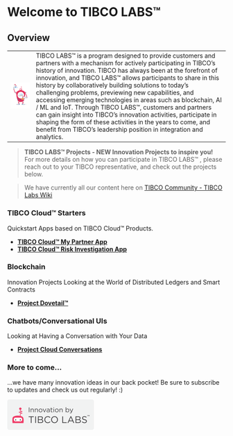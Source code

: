 # Welcome to TIBCO LABS™

## Overview

|      |      |
| ---- | ---- |
| ![Logo](TIBCOLabs-final.png) | TIBCO LABS™ is a program designed to provide customers and partners with a mechanism for actively participating in TIBCO’s history of innovation. TIBCO has always been at the forefront of innovation, and TIBCO LABS™ allows participants to share in this history by collaboratively building solutions to today’s challenging problems, previewing new capabilities, and accessing emerging technologies in areas such as blockchain, AI / ML and IoT. Through TIBCO LABS™, customers and partners can gain insight into TIBCO’s innovation activities, participate in shaping the form of these activities in the years to come, and benefit from TIBCO’s leadership position in integration and analytics. |


> <b>TIBCO LABS™ Projects - NEW Innovation Projects to inspire you!</b><br>
> For more details on how you can participate in TIBCO LABS™ , please reach out to your TIBCO representative, and check out the projects below.

>We have currently all our content here on [TIBCO Community - TIBCO Labs Wiki](https://community.tibco.com/wiki/tibco-labs "view in TIBCO Community Wiki")

### TIBCO Cloud™ Starters 
Quickstart Apps based on TIBCO Cloud™ Products.<br>
- [__TIBCO Cloud™ My Partner App__](https://community.tibco.com/modules/tibco-cloud-my-partner-app)<br>
- [__TIBCO Cloud™ Risk Investigation App__](https://community.tibco.com/modules/tibco-cloud-risk-investigation-app)
 
### Blockchain 
Innovation Projects Looking at the World of Distributed Ledgers and Smart Contracts<br>
- [__Project Dovetail™__](https://community.tibco.com/modules/project-dovetail)
 
### Chatbots/Conversational UIs
Looking at Having a Conversation with Your Data<br>
- [__Project Cloud Conversations__](https://community.tibco.com/modules/project-cloud-conversations)
 
### More to come...
...we have many innovation ideas in our back pocket!  Be sure to subscribe to updates and check us out regularly!  :)

![Logo](tibcolabs-brand.png "Labs Logo")